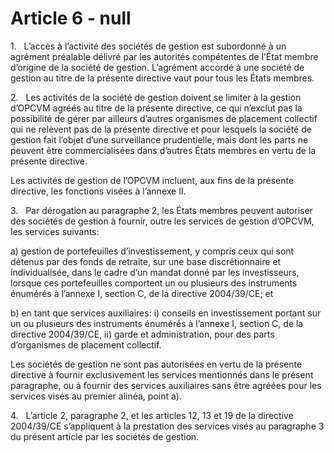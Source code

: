 # Article 6 - null


1.   L’accès à l’activité des sociétés de gestion est subordonné à un agrément préalable délivré par les autorités compétentes de l’État membre d’origine de la société de gestion. L’agrément accordé à une société de gestion au titre de la présente directive vaut pour tous les États membres.

2.   Les activités de la société de gestion doivent se limiter à la gestion d’OPCVM agréés au titre de la présente directive, ce qui n’exclut pas la possibilité de gérer par ailleurs d’autres organismes de placement collectif qui ne relèvent pas de la présente directive et pour lesquels la société de gestion fait l’objet d’une surveillance prudentielle, mais dont les parts ne peuvent être commercialisées dans d’autres États membres en vertu de la présente directive.

Les activités de gestion de l’OPCVM incluent, aux fins de la présente directive, les fonctions visées à l’annexe II.

3.   Par dérogation au paragraphe 2, les États membres peuvent autoriser des sociétés de gestion à fournir, outre les services de gestion d’OPCVM, les services suivants:

a) gestion de portefeuilles d’investissement, y compris ceux qui sont détenus par des fonds de retraite, sur une base discrétionnaire et individualisée, dans le cadre d’un mandat donné par les investisseurs, lorsque ces portefeuilles comportent un ou plusieurs des instruments énumérés à l’annexe I, section C, de la directive 2004/39/CE; et

b) en tant que services auxiliaires: i) conseils en investissement portant sur un ou plusieurs des instruments énumérés à l’annexe I, section C, de la directive 2004/39/CE, ii) garde et administration, pour des parts d’organismes de placement collectif.

Les sociétés de gestion ne sont pas autorisées en vertu de la présente directive à fournir exclusivement les services mentionnés dans le présent paragraphe, ou à fournir des services auxiliaires sans être agréées pour les services visés au premier alinéa, point a).

4.   L’article 2, paragraphe 2, et les articles 12, 13 et 19 de la directive 2004/39/CE s’appliquent à la prestation des services visés au paragraphe 3 du présent article par les sociétés de gestion.
